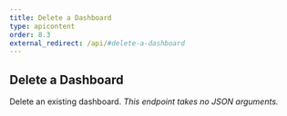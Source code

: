 ```yaml
---
title: Delete a Dashboard
type: apicontent
order: 8.3
external_redirect: /api/#delete-a-dashboard
---
```


## Delete a Dashboard
Delete an existing dashboard.
*This endpoint takes no JSON arguments.*
